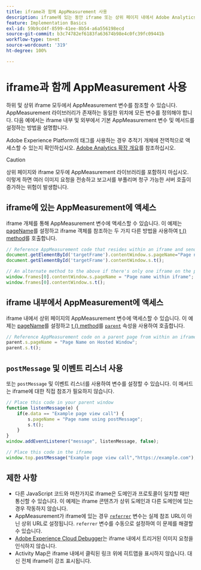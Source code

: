 ```yaml
---
title: iframe과 함께 AppMeasurement 사용
description: iframe에 있는 동안 iframe 또는 상위 페이지 내에서 Adobe Analytics 변수에 액세스합니다.
feature: Implementation Basics
exl-id: 59b9cd4f-8599-41ee-8b54-a6a556198ecd
source-git-commit: b3c74782ef6183fa63674b98e4c0fc39fc09441b
workflow-type: tm+mt
source-wordcount: '319'
ht-degree: 100%

---
```


# iframe과 함께 AppMeasurement 사용

하위 및 상위 iframe 모두에서 AppMeasurement 변수를 참조할 수 있습니다. AppMeasurement 라이브러리가 존재하는 동일한 위치에 모든 변수를 정의해야 합니다. 다음 예에서는 iframe 내부 및 외부에서 기본 AppMeasurement 변수 및 메서드를 설정하는 방법을 설명합니다.

Adobe Experience Platform의 태그를 사용하는 경우 추적기 개체에 전역적으로 액세스할 수 있는지 확인하십시오. [Adobe Analytics 확장 개요](https://experienceleague.adobe.com/docs/experience-platform/tags/extensions/adobe/analytics/overview.html?lang=ko-KR)를 참조하십시오.

>[!CAUTION]
>
>상위 페이지와 iframe 모두에 AppMeasurement 라이브러리를 포함하지 마십시오. 이렇게 하면 여러 이미지 요청을 전송하고 보고서를 부풀리며 청구 가능한 서버 호출이 증가하는 위험이 발생합니다.

## iframe에 있는 AppMeasurement에 액세스

iframe 개체를 통해 AppMeasurement 변수에 액세스할 수 있습니다. 이 예제는 [pageName](../vars/page-vars/pagename.md)를 설정하고 iframe 객체를 참조하는 두 가지 다른 방법을 사용하여 [t () method](../vars/functions/t-method.md)를 호출합니다.

```js
// Reference AppMeasurement code that resides within an iframe and send an image request
document.getElementById('targetFrame').contentWindow.s.pageName="Page name within iframe";
document.getElementById('targetFrame').contentWindow.s.t();

// An alternate method to the above if there's only one iframe on the page
window.frames[0].contentWindow.s.pageName = "Page name within iframe";
window.frames[0].contentWindow.s.t();
```

## iframe 내부에서 AppMeasurement에 액세스

iframe 내에서 상위 페이지의 AppMeasurement 변수에 액세스할 수 있습니다. 이 예제는 [pageName](../vars/page-vars/pagename.md)를 설정하고 [t () method](../vars/functions/t-method.md)를 [`parent`](https://www.w3schools.com/jsref/prop_win_parent.asp) 속성을 사용하여 호출합니다.

```js
// Reference AppMeasurement code on a parent page from within an iframe and send an image request
parent.s.pageName = "Page Name on Hosted Window";
parent.s.t();
```

## `postMessage` 및 이벤트 리스너 사용

또는 `postMessage` 및 이벤트 리스너를 사용하여 변수를 설정할 수 있습니다. 이 메서드는 iframe에 대한 직접 참조가 필요하지 않습니다.

```js
// Place this code in your parent window
function listenMessage(e) {
    if(e.data == "Example page view call") {
        s.pageName = "Page name using postMessage";
        s.t();
    }
}
window.addEventListener("message", listenMessage, false);

// Place this code in the iframe
window.top.postMessage("Example page view call","https://example.com");
```

## 제한 사항

* 다른 JavaScript 코드와 마찬가지로 iframe은 도메인과 프로토콜이 일치할 때만 통신할 수 있습니다. 이 예제는 iframe 콘텐츠가 상위 도메인과 다른 도메인에 있는 경우 작동하지 않습니다.
* AppMeasurement가 iframe에 있는 경우 [`referrer`](../vars/page-vars/referrer.md) 변수는 실제 참조 URL이 아닌 상위 URL로 설정됩니다. `referrer` 변수를 수동으로 설정하여 이 문제를 해결할 수 있습니다.
* [Adobe Experience Cloud Debugger](https://experienceleague.adobe.com/docs/debugger/using/experience-cloud-debugger.html?lang=ko-KR)는 iframe 내에서 트리거된 이미지 요청을 인식하지 않습니다.
* Activity Map은 iframe 내에서 클릭된 링크 위에 히트맵을 표시하지 않습니다. 대신 전체 iframe이 강조 표시됩니다.
